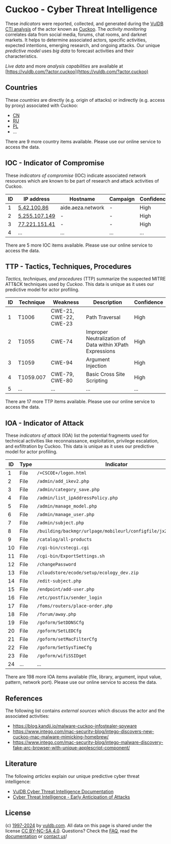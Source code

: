 # Cuckoo - Cyber Threat Intelligence

These _indicators_ were reported, collected, and generated during the [VulDB CTI analysis](https://vuldb.com/?kb.cti) of the actor known as [Cuckoo](https://vuldb.com/?actor.cuckoo). The _activity monitoring_ correlates data from social media, forums, chat rooms, and darknet markets. It helps to determine associated actors, specific activities, expected intentions, emerging research, and ongoing attacks. Our unique _predictive model_ uses _big data_ to forecast activities and their characteristics.

_Live data_ and more _analysis capabilities_ are available at [https://vuldb.com/?actor.cuckoo](https://vuldb.com/?actor.cuckoo)

## Countries

These _countries_ are directly (e.g. origin of attacks) or indirectly (e.g. access by proxy) associated with Cuckoo:

* [CN](https://vuldb.com/?country.cn)
* [RU](https://vuldb.com/?country.ru)
* [PL](https://vuldb.com/?country.pl)
* ...

There are 9 more country items available. Please use our online service to access the data.

## IOC - Indicator of Compromise

These _indicators of compromise_ (IOC) indicate associated network resources which are known to be part of research and attack activities of Cuckoo.

ID | IP address | Hostname | Campaign | Confidence
-- | ---------- | -------- | -------- | ----------
1 | [5.42.100.86](https://vuldb.com/?ip.5.42.100.86) | aide.aeza.network | - | High
2 | [5.255.107.149](https://vuldb.com/?ip.5.255.107.149) | - | - | High
3 | [77.221.151.41](https://vuldb.com/?ip.77.221.151.41) | - | - | High
4 | ... | ... | ... | ...

There are 5 more IOC items available. Please use our online service to access the data.

## TTP - Tactics, Techniques, Procedures

_Tactics, techniques, and procedures_ (TTP) summarize the suspected MITRE ATT&CK techniques used by _Cuckoo_. This data is unique as it uses our predictive model for actor profiling.

ID | Technique | Weakness | Description | Confidence
-- | --------- | -------- | ----------- | ----------
1 | T1006 | CWE-21, CWE-22, CWE-23 | Path Traversal | High
2 | T1055 | CWE-74 | Improper Neutralization of Data within XPath Expressions | High
3 | T1059 | CWE-94 | Argument Injection | High
4 | T1059.007 | CWE-79, CWE-80 | Basic Cross Site Scripting | High
5 | ... | ... | ... | ...

There are 17 more TTP items available. Please use our online service to access the data.

## IOA - Indicator of Attack

These _indicators of attack_ (IOA) list the potential fragments used for technical activities like reconnaissance, exploitation, privilege escalation, and exfiltration by Cuckoo. This data is unique as it uses our predictive model for actor profiling.

ID | Type | Indicator | Confidence
-- | ---- | --------- | ----------
1 | File | `/+CSCOE+/logon.html` | High
2 | File | `/admin/add_ikev2.php` | High
3 | File | `/admin/category_save.php` | High
4 | File | `/admin/list_ipAddressPolicy.php` | High
5 | File | `/admin/manage_model.php` | High
6 | File | `/admin/manage_user.php` | High
7 | File | `/admin/subject.php` | High
8 | File | `/building/backmgr/urlpage/mobileurl/configfile/jx2_config.ini` | High
9 | File | `/catalog/all-products` | High
10 | File | `/cgi-bin/cstecgi.cgi` | High
11 | File | `/cgi-bin/ExportSettings.sh` | High
12 | File | `/changePassword` | High
13 | File | `/cloudstore/ecode/setup/ecology_dev.zip` | High
14 | File | `/edit-subject.php` | High
15 | File | `/endpoint/add-user.php` | High
16 | File | `/etc/postfix/sender_login` | High
17 | File | `/foms/routers/place-order.php` | High
18 | File | `/forum/away.php` | High
19 | File | `/goform/SetDDNSCfg` | High
20 | File | `/goform/SetLEDCfg` | High
21 | File | `/goform/setMacFilterCfg` | High
22 | File | `/goform/SetSysTimeCfg` | High
23 | File | `/goform/wifiSSIDget` | High
24 | ... | ... | ...

There are 198 more IOA items available (file, library, argument, input value, pattern, network port). Please use our online service to access the data.

## References

The following list contains _external sources_ which discuss the actor and the associated activities:

* https://blog.kandji.io/malware-cuckoo-infostealer-spyware
* https://www.intego.com/mac-security-blog/intego-discovers-new-cuckoo-mac-malware-mimicking-homebrew/
* https://www.intego.com/mac-security-blog/intego-malware-discovery-fake-arc-browser-with-unique-applescript-component/

## Literature

The following _articles_ explain our unique predictive cyber threat intelligence:

* [VulDB Cyber Threat Intelligence Documentation](https://vuldb.com/?kb.cti)
* [Cyber Threat Intelligence - Early Anticipation of Attacks](https://www.scip.ch/en/?labs.20201022)

## License

(c) [1997-2024](https://vuldb.com/?kb.changelog) by [vuldb.com](https://vuldb.com/?kb.about). All data on this page is shared under the license [CC BY-NC-SA 4.0](https://creativecommons.org/licenses/by-nc-sa/4.0/). Questions? Check the [FAQ](https://vuldb.com/?kb.faq), read the [documentation](https://vuldb.com/?kb) or [contact us](https://vuldb.com/?contact)!
